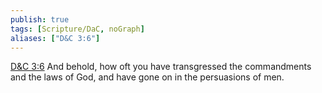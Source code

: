 ```yaml
---
publish: true
tags: [Scripture/DaC, noGraph]
aliases: ["D&C 3:6"]
---
```

[D&C 3:6](https://churchofjesuschrist.org/study/scriptures/dc-testament/dc/3?lang=eng&id=p6#p6) And behold, how oft you have transgressed the commandments and the laws of God, and have gone on in the persuasions of men.
